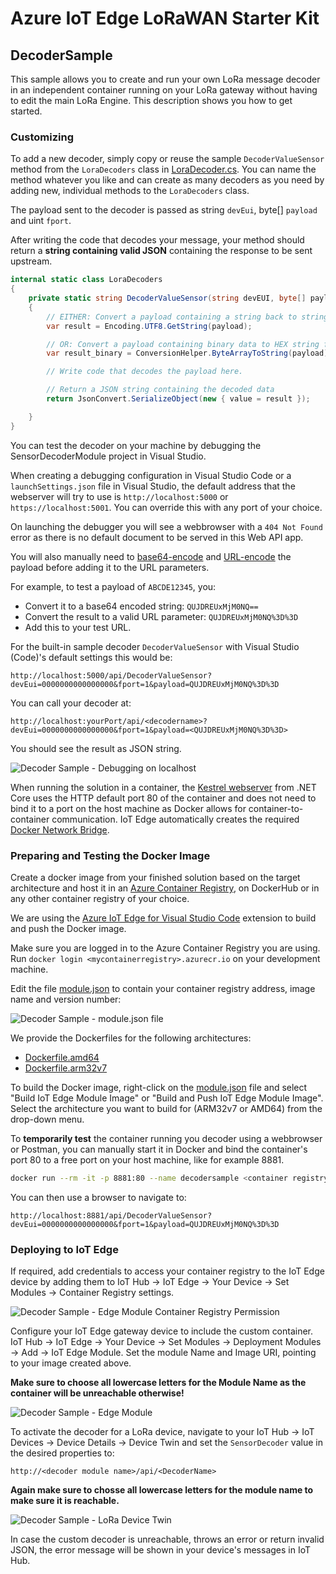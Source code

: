 ﻿# Azure IoT Edge LoRaWAN Starter Kit
## DecoderSample

This sample allows you to create and run your own LoRa message decoder in an independent container running on your LoRa gateway without having to edit the main LoRa Engine. This description shows you how to get started.

### Customizing

To add a new decoder, simply copy or reuse  the sample ```DecoderValueSensor``` method from the ```LoraDecoders``` class in [LoraDecoder.cs](/Samples/DecoderSample/Classes/LoraDecoder.cs). You can name the method whatever you like and can create as many decoders as you need by adding new, individual methods to the ```LoraDecoders``` class.

The payload sent to the decoder is passed as string ```devEui```, byte[] ```payload``` and uint ```fport```.

After writing the code that decodes your message, your method should return a **string containing valid JSON** containing the response to be sent upstream.

```cs
internal static class LoraDecoders
{
    private static string DecoderValueSensor(string devEUI, byte[] payload, byte fport)
    {
        // EITHER: Convert a payload containing a string back to string format for further processing
        var result = Encoding.UTF8.GetString(payload);

        // OR: Convert a payload containing binary data to HEX string for further processing
        var result_binary = ConversionHelper.ByteArrayToString(payload);

        // Write code that decodes the payload here.

        // Return a JSON string containing the decoded data
        return JsonConvert.SerializeObject(new { value = result });

    }
}
```

You can test the decoder on your machine by debugging the SensorDecoderModule project in Visual Studio. 

When creating a debugging configuration in Visual Studio Code or a ```launchSettings.json``` file in Visual Studio, the default address that the webserver will try to use is ```http://localhost:5000``` or ```https://localhost:5001```. You can override this with any port of your choice.

On launching the debugger you will see a webbrowser with a ```404 Not Found``` error as there is no default document to be served in this Web API app.

You will also manually need to [base64-encode](https://www.base64encode.org/) and [URL-encode](https://www.urlencoder.org/) the payload before adding it to the URL parameters.

For example, to test a payload of `ABCDE12345`, you:
- Convert it to a base64 encoded string: `QUJDREUxMjM0NQ==`
- Convert the result to a valid URL parameter: `QUJDREUxMjM0NQ%3D%3D`
- Add this to your test URL.

For the built-in sample decoder ```DecoderValueSensor``` with Visual Studio (Code)'s default settings this would be:

```
http://localhost:5000/api/DecoderValueSensor?devEui=0000000000000000&fport=1&payload=QUJDREUxMjM0NQ%3D%3D
`````
You can call your decoder at:

```
http://localhost:yourPort/api/<decodername>?devEui=0000000000000000&fport=1&payload=<QUJDREUxMjM0NQ%3D%3D>
```

You should see the result as JSON string.

![Decoder Sample - Debugging on localhost](/Docs/Pictures/decodersample-debugging.png)

When running the solution in a container, the [Kestrel webserver](https://docs.microsoft.com/en-us/aspnet/core/fundamentals/servers/kestrel?view=aspnetcore-2.1) from .NET Core uses the HTTP default port 80 of the container and does not need to bind it to a port on the host machine as Docker allows for container-to-container communication. IoT Edge automatically creates the required [Docker Network Bridge](https://docs.docker.com/network/bridge/).

### Preparing and Testing the Docker Image

Create a docker image from your finished solution based on the target architecture and host it in an [Azure Container Registry](https://azure.microsoft.com/en-us/services/container-registry/), on DockerHub or in any other container registry of your choice.

We are using the [Azure IoT Edge for Visual Studio Code](https://marketplace.visualstudio.com/items?itemName=vsciot-vscode.azure-iot-edge) extension to build and push the Docker image.

Make sure you are logged in to the Azure Container Registry you are using. Run `docker login <mycontainerregistry>.azurecr.io` on your development machine.

Edit the file [module.json](./module.json) to contain your container registry address, image name and version number:

![Decoder Sample - module.json file](/Docs/Pictures/decodersample-module-json.png)

We provide the Dockerfiles for the following architectures:

- [Dockerfile.amd64](/Samples/DecoderSample/Dockerfile.amd64)
- [Dockerfile.arm32v7](/Samples/DecoderSample/Dockerfile.arm32v7)

To build the Docker image, right-click on the [module.json](./module.json) file and select "Build IoT Edge Module Image" or "Build and Push IoT Edge Module Image". Select the architecture you want to build for (ARM32v7 or AMD64) from the drop-down menu.

To **temporarily test** the container running you decoder using a webbrowser or Postman, you can manually start it in Docker and bind the container's port 80 to a free port on your host machine, like for example 8881.

```bash
docker run --rm -it -p 8881:80 --name decodersample <container registry>/<image>:<tag>
````

You can then use a browser to navigate to:

```
http://localhost:8881/api/DecoderValueSensor?devEui=0000000000000000&fport=1&payload=QUJDREUxMjM0NQ%3D%3D
```

### Deploying to IoT Edge

If required, add credentials to access your container registry to the IoT Edge device by adding them to IoT Hub &rarr; IoT Edge &rarr; Your Device &rarr; Set Modules &rarr; Container Registry settings.

![Decoder Sample - Edge Module Container Registry Permission](/Docs/Pictures/decodersample-edgepermission.png)

Configure your IoT Edge gateway device to include the custom container. IoT Hub &rarr; IoT Edge &rarr; Your Device &rarr; Set Modules &rarr; Deployment Modules &rarr; Add &rarr; IoT Edge Module. Set the module Name and Image URI, pointing to your image created above.

**Make sure to choose all lowercase letters for the Module Name as the container will be unreachable otherwise!**

![Decoder Sample - Edge Module](/Docs/Pictures/decodersample-edgemodule.png)

To activate the decoder for a LoRa device, navigate to your IoT Hub &rarr; IoT Devices &rarr; Device Details &rarr; Device Twin and set the ```SensorDecoder``` value in the desired properties to: 

```
http://<decoder module name>/api/<DecoderName>
```

**Again make sure to chosse all lowercase letters for the module name to make sure it is reachable.**

![Decoder Sample - LoRa Device Twin](/Docs/Pictures/decodersample-devicetwin.png)

In case the custom decoder is unreachable, throws an error or return invalid JSON, the error message will be shown in your device's messages in IoT Hub.
